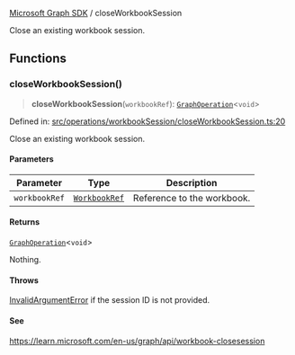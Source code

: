 [Microsoft Graph SDK](README.md) / closeWorkbookSession

Close an existing workbook session.

## Functions

### closeWorkbookSession()

> **closeWorkbookSession**(`workbookRef`): [`GraphOperation`](GraphOperation.md#graphoperation)\<`void`\>

Defined in: [src/operations/workbookSession/closeWorkbookSession.ts:20](https://github.com/Future-Secure-AI/microsoft-graph/blob/main/src/operations/workbookSession/closeWorkbookSession.ts#L20)

Close an existing workbook session.

#### Parameters

| Parameter | Type | Description |
| ------ | ------ | ------ |
| `workbookRef` | [`WorkbookRef`](WorkbookRef.md#workbookref) | Reference to the workbook. |

#### Returns

[`GraphOperation`](GraphOperation.md#graphoperation)\<`void`\>

Nothing.

#### Throws

[InvalidArgumentError](InvalidArgumentError.md) if the session ID is not provided.

#### See

https://learn.microsoft.com/en-us/graph/api/workbook-closesession
